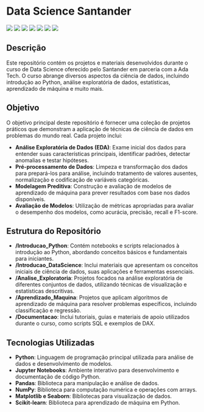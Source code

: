 # Data Science Santander


<p>
  <img src="https://img.shields.io/badge/Python-Interpreted-blue?style=flat-square&logo=python">
  <img src="https://img.shields.io/badge/Pandas-Data%20Analysis-150458?style=flat-square&logo=pandas">
  <img src="https://img.shields.io/badge/NumPy-Scientific%20Computing-013243?style=flat-square&logo=numpy">
  <img src="https://img.shields.io/badge/Matplotlib-Data%20Visualization-yellow?style=flat-square&logo=matplotlib">
  <img src="https://img.shields.io/badge/Seaborn-Statistical%20Graphics-008080?style=flat-square">
  <img src="https://img.shields.io/badge/Scikit--Learn-Machine%20Learning-orange?style=flat-square&logo=scikitlearn">
  <img src="https://img.shields.io/badge/Jupyter-Notebook-important?style=flat-square&logo=jupyter">
</p>

## Descrição

Este repositório contém os projetos e materiais desenvolvidos durante o curso de Data Science oferecido pelo Santander em parceria com a Ada Tech. O curso abrange diversos aspectos da ciência de dados, incluindo introdução ao Python, análise exploratória de dados, estatísticas, aprendizado de máquina e muito mais.

## Objetivo

O objetivo principal deste repositório é fornecer uma coleção de projetos práticos que demonstram a aplicação de técnicas de ciência de dados em problemas do mundo real. Cada projeto inclui:

- **Análise Exploratória de Dados (EDA)**: Exame inicial dos dados para entender suas características principais, identificar padrões, detectar anomalias e testar hipóteses.
- **Pré-processamento de Dados**: Limpeza e transformação dos dados para prepará-los para análise, incluindo tratamento de valores ausentes, normalização e codificação de variáveis categóricas.
- **Modelagem Preditiva**: Construção e avaliação de modelos de aprendizado de máquina para prever resultados com base nos dados disponíveis.
- **Avaliação de Modelos**: Utilização de métricas apropriadas para avaliar o desempenho dos modelos, como acurácia, precisão, recall e F1-score.

## Estrutura do Repositório

- **/Introducao_Python**: Contém notebooks e scripts relacionados à introdução ao Python, abordando conceitos básicos e fundamentais para iniciantes.
- **/Introducao_DataScience**: Inclui materiais que apresentam os conceitos iniciais de ciência de dados, suas aplicações e ferramentas essenciais.
- **/Analise_Exploratoria**: Projetos focados na análise exploratória de diferentes conjuntos de dados, utilizando técnicas de visualização e estatísticas descritivas.
- **/Aprendizado_Maquina**: Projetos que aplicam algoritmos de aprendizado de máquina para resolver problemas específicos, incluindo classificação e regressão.
- **/Documentacao**: Inclui tutoriais, guias e materiais de apoio utilizados durante o curso, como scripts SQL e exemplos de DAX.

## Tecnologias Utilizadas

- **Python**: Linguagem de programação principal utilizada para análise de dados e desenvolvimento de modelos.
- **Jupyter Notebooks**: Ambiente interativo para desenvolvimento e documentação de código Python.
- **Pandas**: Biblioteca para manipulação e análise de dados.
- **NumPy**: Biblioteca para computação numérica e operações com arrays.
- **Matplotlib e Seaborn**: Bibliotecas para visualização de dados.
- **Scikit-learn**: Biblioteca para aprendizado de máquina em Python.
